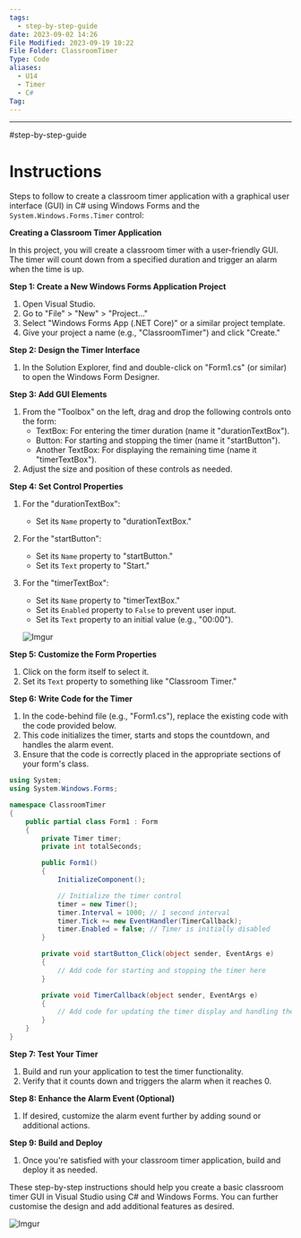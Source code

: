 ```yaml
---
tags:
  - step-by-step-guide
date: 2023-09-02 14:26
File Modified: 2023-09-19 10:22
File Folder: ClassroomTimer
Type: Code
aliases:
  - U14
  - Timer
  - C#
Tag:
---
```


---
#step-by-step-guide
# Instructions

Steps to  follow to create a classroom timer application with a graphical user interface (GUI) in C# using Windows Forms and the `System.Windows.Forms.Timer` control:

**Creating a Classroom Timer Application**

In this project, you will create a classroom timer with a user-friendly GUI. The timer will count down from a specified duration and trigger an alarm when the time is up.

**Step 1: Create a New Windows Forms Application Project**

1. Open Visual Studio.
2. Go to "File" > "New" > "Project..."
3. Select "Windows Forms App (.NET Core)" or a similar project template.
4. Give your project a name (e.g., "ClassroomTimer") and click "Create."

**Step 2: Design the Timer Interface**

1. In the Solution Explorer, find and double-click on "Form1.cs" (or similar) to open the Windows Form Designer.

**Step 3: Add GUI Elements**

1. From the "Toolbox" on the left, drag and drop the following controls onto the form:
   - TextBox: For entering the timer duration (name it "durationTextBox").
   - Button: For starting and stopping the timer (name it "startButton").
   - Another TextBox: For displaying the remaining time (name it "timerTextBox").
2. Adjust the size and position of these controls as needed.

**Step 4: Set Control Properties**

1. For the "durationTextBox":
   - Set its `Name` property to "durationTextBox."
2. For the "startButton":
   - Set its `Name` property to "startButton."
   - Set its `Text` property to "Start."
3. For the "timerTextBox":
   - Set its `Name` property to "timerTextBox."
   - Set its `Enabled` property to `False` to prevent user input.
   - Set its `Text` property to an initial value (e.g., "00:00").

    ![Imgur](https://i.imgur.com/m7SZ7k2.png)

**Step 5: Customize the Form Properties**

1. Click on the form itself to select it.
2. Set its `Text` property to something like "Classroom Timer."

**Step 6: Write Code for the Timer**

1. In the code-behind file (e.g., "Form1.cs"), replace the existing code with the code provided below.
2. This code initializes the timer, starts and stops the countdown, and handles the alarm event.
3. Ensure that the code is correctly placed in the appropriate sections of your form's class.

```csharp
using System;
using System.Windows.Forms;

namespace ClassroomTimer
{
    public partial class Form1 : Form
    {
        private Timer timer;
        private int totalSeconds;

        public Form1()
        {
            InitializeComponent();

            // Initialize the timer control
            timer = new Timer();
            timer.Interval = 1000; // 1 second interval
            timer.Tick += new EventHandler(TimerCallback);
            timer.Enabled = false; // Timer is initially disabled
        }

        private void startButton_Click(object sender, EventArgs e)
        {
            // Add code for starting and stopping the timer here
        }

        private void TimerCallback(object sender, EventArgs e)
        {
            // Add code for updating the timer display and handling the alarm here
        }
    }
}
```

**Step 7: Test Your Timer**

1. Build and run your application to test the timer functionality.
2. Verify that it counts down and triggers the alarm when it reaches 0.

**Step 8: Enhance the Alarm Event (Optional)**

1. If desired, customize the alarm event further by adding sound or additional actions.

**Step 9: Build and Deploy**

1. Once you're satisfied with your classroom timer application, build and deploy it as needed.

These step-by-step instructions should help you create a basic classroom timer GUI in Visual Studio using C# and Windows Forms. You can further customise the design and add additional features as desired.

![Imgur](https://i.imgur.com/XllBXAO.png)
